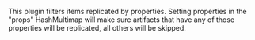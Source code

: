 This plugin filters items replicated by properties. Setting properties in the "props" HashMultimap will make sure artifacts that have any of those properties will be replicated, all others will be skipped.
